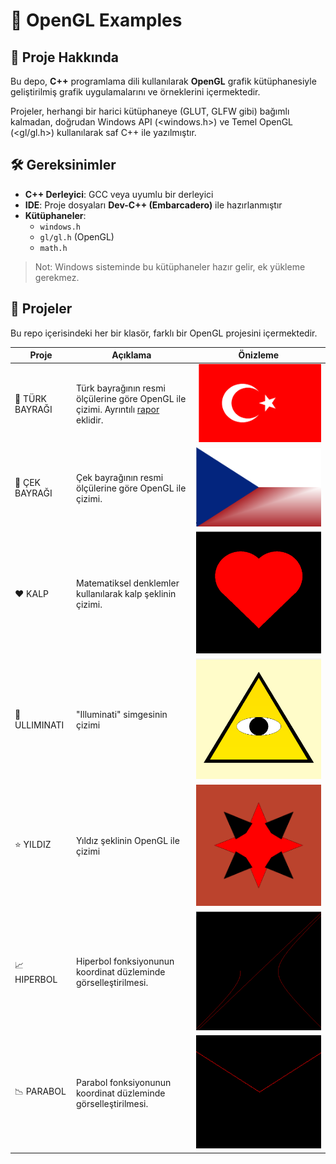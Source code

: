 # :rocket: OpenGL Examples

## :book: Proje Hakkında

Bu depo, **C++** programlama dili kullanılarak **OpenGL** grafik kütüphanesiyle geliştirilmiş grafik uygulamalarını ve örneklerini içermektedir.

Projeler, herhangi bir harici kütüphaneye (GLUT, GLFW gibi) bağımlı kalmadan, doğrudan Windows API (<windows.h>) ve Temel OpenGL (<gl/gl.h>) kullanılarak saf C++ ile yazılmıştır.

## :hammer_and_wrench: Gereksinimler  

- **C++ Derleyici**: GCC veya uyumlu bir derleyici  
- **IDE**: Proje dosyaları **Dev-C++ (Embarcadero)** ile hazırlanmıştır  
- **Kütüphaneler**:  
  - `windows.h`  
  - `gl/gl.h` (OpenGL)  
  - `math.h`  

> Not: Windows sisteminde bu kütüphaneler hazır gelir, ek yükleme gerekmez.

## :file_folder: Projeler

Bu repo içerisindeki her bir klasör, farklı bir OpenGL projesini içermektedir.

| Proje | Açıklama | Önizleme |
|-------|----------|--------------|
| :triangular_flag_on_post: TÜRK BAYRAĞI | Türk bayrağının resmi ölçülerine göre OpenGL ile çizimi. Ayrıntılı [rapor](TURK-BAYRAGI/Rapor.pdf) eklidir.| ![TÜRK BAYARAĞI](assets/turk-bayragi.png) |
| :triangular_flag_on_post: ÇEK BAYRAĞI | Çek bayrağının resmi ölçülerine göre OpenGL ile çizimi. | ![Çek Bayrağı](assets/cek-bayragi.png) |
| :heart: KALP | Matematiksel denklemler kullanılarak kalp şeklinin çizimi. | ![KALP](assets/kalp.png) |
| :small_red_triangle: ULLIMINATI | "Illuminati" simgesinin çizimi | ![ULLIMINATI](assets/ulliminati.png) |
| :star: YILDIZ | Yıldız şeklinin OpenGL ile çizimi | ![YILDIZ](assets/yildiz.png) |
| :chart_with_upwards_trend: HIPERBOL | Hiperbol fonksiyonunun koordinat düzleminde görselleştirilmesi. | ![HIPERBOL](assets/Hiperbol.png) |
| :chart_with_downwards_trend: PARABOL | Parabol fonksiyonunun koordinat düzleminde görselleştirilmesi. | ![PARABOL](assets/parabol.png) |